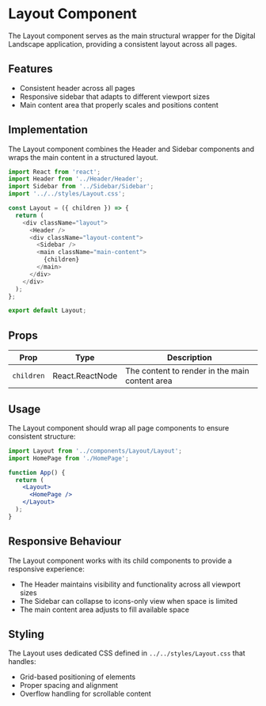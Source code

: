 # Layout Component

The Layout component serves as the main structural wrapper for the Digital Landscape application, providing a consistent layout across all pages.

## Features

- Consistent header across all pages
- Responsive sidebar that adapts to different viewport sizes
- Main content area that properly scales and positions content

## Implementation

The Layout component combines the Header and Sidebar components and wraps the main content in a structured layout.

```javascript
import React from 'react';
import Header from '../Header/Header';
import Sidebar from '../Sidebar/Sidebar';
import '../../styles/Layout.css';

const Layout = ({ children }) => {
  return (
    <div className="layout">
      <Header />
      <div className="layout-content">
        <Sidebar />
        <main className="main-content">
          {children}
        </main>
      </div>
    </div>
  );
};

export default Layout;
```

## Props

| Prop | Type | Description |
|------|------|-------------|
| `children` | React.ReactNode | The content to render in the main content area |

## Usage

The Layout component should wrap all page components to ensure consistent structure:

```jsx
import Layout from '../components/Layout/Layout';
import HomePage from './HomePage';

function App() {
  return (
    <Layout>
      <HomePage />
    </Layout>
  );
}
```

## Responsive Behaviour

The Layout component works with its child components to provide a responsive experience:

- The Header maintains visibility and functionality across all viewport sizes
- The Sidebar can collapse to icons-only view when space is limited
- The main content area adjusts to fill available space

## Styling

The Layout uses dedicated CSS defined in `../../styles/Layout.css` that handles:

- Grid-based positioning of elements
- Proper spacing and alignment
- Overflow handling for scrollable content 